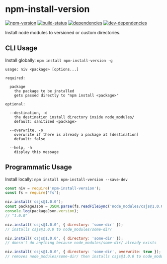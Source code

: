 # npm-install-version

[![npm-version][npm-version-badge]][npm-version-href]
[![build-status][build-status-badge]][build-status-href]
[![dependencies][dependencies-badge]][dependencies-href]
[![dev-dependencies][dev-dependencies-badge]][dev-dependencies-href]


Install node modules to versioned or custom directories.


## CLI Usage

Install globally: `npm install npm-install-version -g`

```usage
usage: niv <package> [options...]

required:
  
  package
    the package to be installed
    gets passed directly to "npm install <package>"

optional:
  
  --destination, -d
    the destination install directory inside node_modules/
    default: sanitized <package>
  
  --overwrite, -o
    overwrite if there is already a package at [destination]
    default: false
  
  --help, -h
    display this message
```


## Programmatic Usage

Install locally: `npm install npm-install-version --save-dev`

```javascript
const niv = require('npm-install-version');
const fs = require('fs');

niv.install('csjs@1.0.0');
const packageJson = JSON.parse(fs.readFileSync('node_modules/csjs@1.0.0/package.json'));
console.log(packageJson.version);
// "1.0.0"

niv.install('csjs@1.0.0', { directory: 'some-dir' });
// installs csjs@1.0.0 to node_modules/some-dir/

niv.install('csjs@1.0.0', { directory: 'some-dir' });
// doesn't do anything because node_modules/some-dir/ already exists

niv.install('csjs@1.0.0', { directory: 'some-dir', overwrite: true });
// removes node_modules/some-dir/ then installs csjs@1.0.0 to node_modules/some-dir/
```


[npm-version-badge]: https://img.shields.io/npm/v/npm-install-version.svg?style=flat-square
[npm-version-href]: https://www.npmjs.com/package/npm-install-version

[build-status-badge]: https://img.shields.io/travis/scott113341/npm-install-version/master.svg?style=flat-square
[build-status-href]: https://travis-ci.org/scott113341/npm-install-version/branches

[dependencies-badge]: https://img.shields.io/david/scott113341/npm-install-version.svg?style=flat-square
[dependencies-href]: https://david-dm.org/scott113341/npm-install-version#info=dependencies

[dev-dependencies-badge]: https://img.shields.io/david/dev/scott113341/npm-install-version.svg?style=flat-square
[dev-dependencies-href]: https://david-dm.org/scott113341/npm-install-version#info=devDependencies

